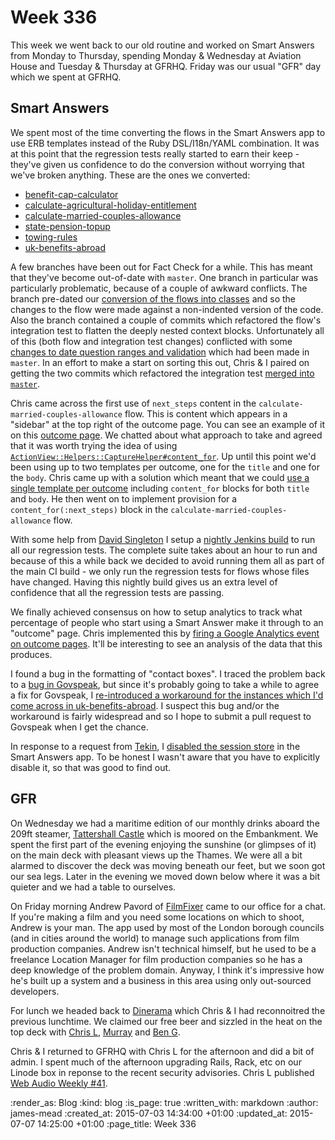 Week 336
========

This week we went back to our old routine and worked on Smart Answers from Monday to Thursday, spending Monday & Wednesday at Aviation House and Tuesday & Thursday at GFRHQ. Friday was our usual "GFR" day which we spent at GFRHQ.

## Smart Answers

We spent most of the time converting the flows in the Smart Answers app to use ERB templates instead of the Ruby DSL/I18n/YAML combination. It was at this point that the regression tests really started to earn their keep - they've given us confidence to do the conversion without worrying that we've broken anything. These are the ones we converted:

* [benefit-cap-calculator][pr-1731]
* [calculate-agricultural-holiday-entitlement][pr-1732]
* [calculate-married-couples-allowance][pr-1740]
* [state-pension-topup][pr-1751]
* [towing-rules][pr-1749]
* [uk-benefits-abroad][pr-1736]

A few branches have been out for Fact Check for a while. This has meant that they've become out-of-date with `master`. One branch in particular was particularly problematic, because of a couple of awkward conflicts. The branch pre-dated our [conversion of the flows into classes][make-test-coverage-available-for-smart-answer-flows] and so the changes to the flow were made against a non-indented version of the code. Also the branch contained a couple of commits which refactored the flow's integration test to flatten the deeply nested context blocks. Unfortunately all of this (both flow and integration test changes) conflicted with some [changes to date question ranges and validation][] which had been made in `master`. In an effort to make a start on sorting this out, Chris & I paired on getting the two commits which refactored the integration test [merged into `master`][pr-1733].

Chris came across the first use of `next_steps` content in the `calculate-married-couples-allowance` flow. This is content which appears in a "sidebar" at the top right of the outcome page. You can see an example of it on this [outcome page][next-steps-example]. We chatted about what approach to take and agreed that it was worth trying the idea of using [`ActionView::Helpers::CaptureHelper#content_for`][content-for-documentation]. Up until this point we'd been using up to two templates per outcome, one for the `title` and one for the `body`. Chris came up with a solution which meant that we could [use a single template per outcome][pr-1737] including `content_for` blocks for both `title` and `body`. He then went on to implement provision for a `content_for(:next_steps)` block in the `calculate-married-couples-allowance` flow.

With some help from [David Singleton][] I setup a [nightly Jenkins build][pr-1748] to run all our regression tests. The complete suite takes about an hour to run and because of this a while back we decided to avoid running them all as part of the main CI build - we only run the regression tests for flows whose files have changed. Having this nightly build gives us an extra level of confidence that all the regression tests are passing.

We finally achieved consensus on how to setup analytics to track what percentage of people who start using a Smart Answer make it through to an "outcome" page. Chris implemented this by [firing a Google Analytics event on outcome pages][pr-1742]. It'll be interesting to see an analysis of the data that this produces.

I found a bug in the formatting of "contact boxes". I traced the problem back to a [bug in Govspeak][govspeak-issue-55], but since it's probably going to take a while to agree a fix for Govspeak, I [re-introduced a workaround for the instances which I'd come across in uk-benefits-abroad][pr-1738]. I suspect this bug and/or the workaround is fairly widespread and so I hope to submit a pull request to Govspeak when I get the chance.

In response to a request from [Tekin][], I [disabled the session store][pr-1735] in the Smart Answers app. To be honest I wasn't aware that you have to explicitly disable it, so that was good to find out.

## GFR

On Wednesday we had a maritime edition of our monthly drinks aboard the 209ft steamer, [Tattershall Castle][] which is moored on the Embankment. We spent the first part of the evening enjoying the sunshine (or glimpses of it) on the main deck with pleasant views up the Thames. We were all a bit alarmed to discover the deck was moving beneath our feet, but we soon got our sea legs. Later in the evening we moved down below where it was a bit quieter and we had a table to ourselves.

On Friday morning Andrew Pavord of [FilmFixer][] came to our office for a chat. If you're making a film and you need some locations on which to shoot, Andrew is your man. The app used by most of the London borough councils (and in cities around the world) to manage such applications from film production companies. Andrew isn't technical himself, but he used to be a freelance Location Manager for film production companies so he has a deep knowledge of the problem domain. Anyway, I think it's impressive how he's built up a system and a business in this area using only out-sourced developers.

For lunch we headed back to [Dinerama][] which Chris & I had reconnoitred the previous lunchtime. We claimed our free beer and sizzled in the heat on the top deck with [Chris L][], [Murray][] and [Ben G][].

Chris & I returned to GFRHQ with Chris L for the afternoon and did a bit of admin. I spent much of the afternoon upgrading Rails, Rack, etc on our Linode box in reponse to the recent security advisories. Chris L published [Web Audio Weekly #41][waw-41].

[pr-1731]: https://github.com/alphagov/smart-answers/pull/1731
[pr-1732]: https://github.com/alphagov/smart-answers/pull/1732
[pr-1736]: https://github.com/alphagov/smart-answers/pull/1736
[pr-1740]: https://github.com/alphagov/smart-answers/pull/1740
[pr-1749]: https://github.com/alphagov/smart-answers/pull/1749
[pr-1751]: https://github.com/alphagov/smart-answers/pull/1751
[make-test-coverage-available-for-smart-answer-flows]: https://github.com/alphagov/smart-answers/commit/2910747663879e0b8d42fc32ff9fa41649ab49bf
[pr-1733]: https://github.com/alphagov/smart-answers/pull/1733
[changes to date question ranges and validation]: https://github.com/alphagov/smart-answers/commit/f3eea3b8bf1708294afaa40cabda19e8902b385d#diff-786ed10c1801bf5dbb7a61b5de6f4e8a
[next-steps-example]: https://www.gov.uk/calculate-married-couples-allowance/y/yes/no/1955-01-01/20000
[content-for-documentation]: http://api.rubyonrails.org/classes/ActionView/Helpers/CaptureHelper.html#method-i-content_for
[pr-1737]: https://github.com/alphagov/smart-answers/pull/1737
[pr-1748]: https://github.com/alphagov/smart-answers/pull/1748
[David Singleton]: http://dsingleton.co.uk/
[pr-1742]: https://github.com/alphagov/smart-answers/pull/1742
[pr-1738]: https://github.com/alphagov/smart-answers/pull/1738
[govspeak-issue-55]: https://github.com/alphagov/govspeak/issues/55
[Tekin]: http://tekin.co.uk/
[pr-1735]: https://github.com/alphagov/smart-answers/pull/1735
[Tattershall Castle]: http://www.thetattershallcastle.co.uk/
[FilmFixer]: http://www.filmfixer.co.uk/
[Dinerama]: http://www.streetfeastlondon.com/where/dinerama
[Chris L]: http://chrislowis.co.uk/
[Murray]: http://h-lame.com/
[Ben G]: https://twitter.com/beng
[waw-41]: http://blog.chrislowis.co.uk/waw/2015/06/26/web-audio-weekly-41.html

:render_as: Blog
:kind: blog
:is_page: true
:written_with: markdown
:author: james-mead
:created_at: 2015-07-03 14:34:00 +01:00
:updated_at: 2015-07-07 14:25:00 +01:00
:page_title: Week 336
